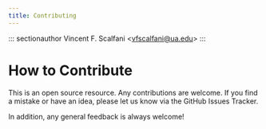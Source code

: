 ```yaml
---
title: Contributing
---
```


::: sectionauthor
Vincent F. Scalfani \<<vfscalfani@ua.edu>\>
:::

# How to Contribute

This is an open source resource. Any contributions are welcome. If you
find a mistake or have an idea, please let us know via the GitHub Issues
Tracker.

In addition, any general feedback is always welcome!
